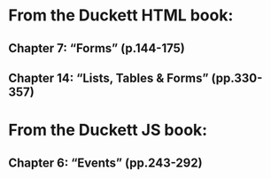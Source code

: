 # From the Duckett HTML book:

## Chapter 7: “Forms” (p.144-175)
## Chapter 14: “Lists, Tables & Forms” (pp.330-357)
# From the Duckett JS book:

## Chapter 6: “Events” (pp.243-292)